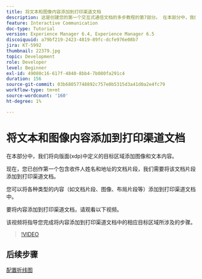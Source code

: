 ```yaml
---
title: 将文本和图像内容添加到打印渠道文档
description: 这是创建您的第一个交互式通信文档的多步教程的第7部分。 在本部分中，我们将向版面(xdp)中定义的目标区域添加图像和文本内容。
feature: Interactive Communication
doc-type: Tutorial
version: Experience Manager 6.4, Experience Manager 6.5
discoiquuid: a79bf219-2423-4819-89fc-dcfe976e08b7
jira: KT-5992
thumbnail: 22379.jpg
topic: Development
role: Developer
level: Beginner
exl-id: 49080c16-617f-4840-8bb4-7b080fa291c4
duration: 156
source-git-commit: 03b68057748892c757e0b5315d3a41d0a2e4fc79
workflow-type: tm+mt
source-wordcount: '160'
ht-degree: 1%

---
```


# 将文本和图像内容添加到打印渠道文档

在本部分中，我们将向版面(xdp)中定义的目标区域添加图像和文本内容。

现在，您已创作第一个包含收件人姓名和地址的文档片段，我们需要将该文档片段添加到打印渠道文档。

您可以将各种类型的内容（如文档片段、图像、布局片段等）添加到打印渠道文档中。

要将内容添加到打印渠道文档，请观看以下视频。

该视频将指导您完成将内容添加到打印渠道文档中的相应目标区域所涉及的步骤。

>[!VIDEO](https://video.tv.adobe.com/v/22379?quality=12&learn=on)

## 后续步骤

[配置折线图](./configuring-line-chart.md)
